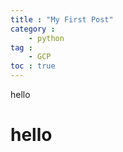```yaml
---
title : "My First Post"
category :
    - python
tag : 
    - GCP    
toc : true
---
```


hello
# hello
